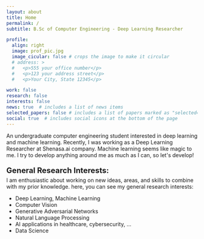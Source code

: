 ```yaml
---
layout: about
title: Home
permalink: /
subtitle: B.Sc of Computer Engineering - Deep Learning Researcher

profile:
  align: right
  image: prof_pic.jpg
  image_cicular: false # crops the image to make it circular
  # address: >
  #   <p>555 your office number</p>
  #   <p>123 your address street</p>
  #   <p>Your City, State 12345</p>

work: false
research: false
interests: false
news: true  # includes a list of news items
selected_papers: false # includes a list of papers marked as "selected={true}"
social: true  # includes social icons at the bottom of the page
---
```


An undergraduate computer engineering student interested in deep learning and machine learning. Recently, I was working as a Deep Learning Researcher at Shenasa.ai company. Machine learning seems like magic to me. I try to develop anything around me as much as I can, so let's develop! 

<p style='font-weight:bold; margin-bottom: 5px; font-size: 20px'> General Research Interests:</p>
I am enthusiastic about working on new ideas, areas, and skills to combine with my prior knowledge. here, you can see my general research interests:

- Deep Learning, Machine Learning
- Computer Vision
- Generative Adversarial Networks
- Natural Language Processing
- AI applications in healthcare, cybersecurity, ...
- Data Science

<!-- Specific: Image Segmentation, Face anti-spoofing -->